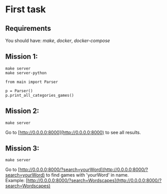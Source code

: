 # First task  

## Requirements  
You should have: *make*, *docker*, *docker-compose*

## Mission 1: 
```
make server
make server-python
```  
```  
from main import Parser

p = Parser()
p.print_all_categories_games()
```  

## Mission 2:  
```
make server
```  
Go to [http://0.0.0.0:8000](http://0.0.0.0:8000) to see all results.  

## Mission 3:  
```
make server
```  
Go to [http://0.0.0.0:8000/?search=yourWord](http://0.0.0.0:8000/?search=yourWord) to find games with 'yourWord' in name.  
Example: [http://0.0.0.0:8000/?search=Wordscapes](http://0.0.0.0:8000/?search=Wordscapes)